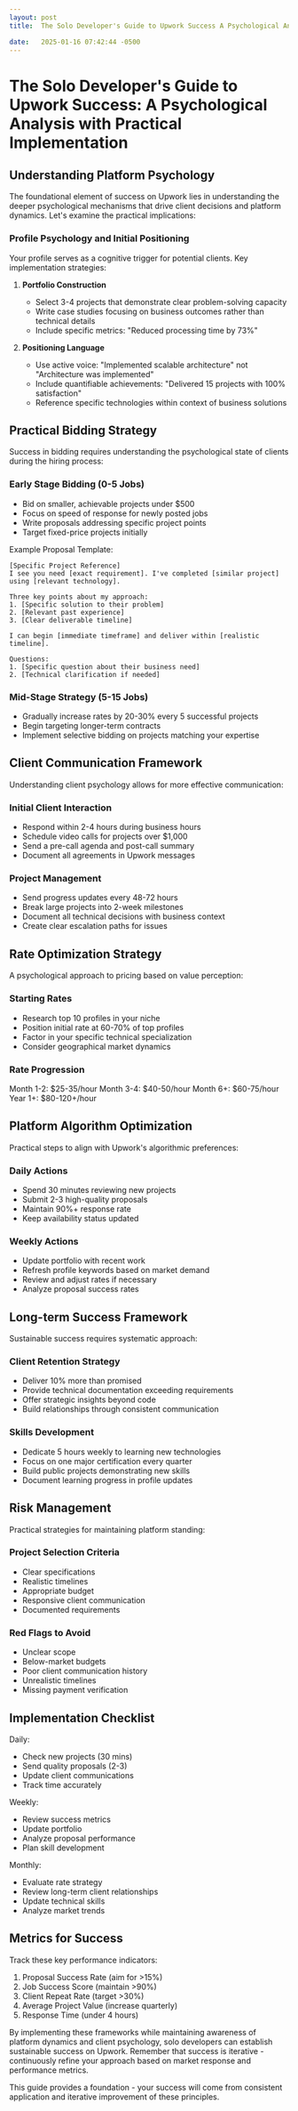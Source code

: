 ```yaml
---
layout: post
title:  The Solo Developer's Guide to Upwork Success A Psychological Analysis with Practical Implementation

date:   2025-01-16 07:42:44 -0500
---
```

# The Solo Developer's Guide to Upwork Success: A Psychological Analysis with Practical Implementation

## Understanding Platform Psychology

The foundational element of success on Upwork lies in understanding the deeper psychological mechanisms that drive client decisions and platform dynamics. Let's examine the practical implications:

### Profile Psychology and Initial Positioning

Your profile serves as a cognitive trigger for potential clients. Key implementation strategies:

1. **Portfolio Construction**
   - Select 3-4 projects that demonstrate clear problem-solving capacity
   - Write case studies focusing on business outcomes rather than technical details
   - Include specific metrics: "Reduced processing time by 73%"

2. **Positioning Language**
   - Use active voice: "Implemented scalable architecture" not "Architecture was implemented"
   - Include quantifiable achievements: "Delivered 15 projects with 100% satisfaction"
   - Reference specific technologies within context of business solutions

## Practical Bidding Strategy

Success in bidding requires understanding the psychological state of clients during the hiring process:

### Early Stage Bidding (0-5 Jobs)
- Bid on smaller, achievable projects under $500
- Focus on speed of response for newly posted jobs
- Write proposals addressing specific project points
- Target fixed-price projects initially

Example Proposal Template:
```
[Specific Project Reference]
I see you need [exact requirement]. I've completed [similar project] using [relevant technology].

Three key points about my approach:
1. [Specific solution to their problem]
2. [Relevant past experience]
3. [Clear deliverable timeline]

I can begin [immediate timeframe] and deliver within [realistic timeline].

Questions:
1. [Specific question about their business need]
2. [Technical clarification if needed]
```

### Mid-Stage Strategy (5-15 Jobs)
- Gradually increase rates by 20-30% every 5 successful projects
- Begin targeting longer-term contracts
- Implement selective bidding on projects matching your expertise

## Client Communication Framework

Understanding client psychology allows for more effective communication:

### Initial Client Interaction
- Respond within 2-4 hours during business hours
- Schedule video calls for projects over $1,000
- Send a pre-call agenda and post-call summary
- Document all agreements in Upwork messages

### Project Management
- Send progress updates every 48-72 hours
- Break large projects into 2-week milestones
- Document all technical decisions with business context
- Create clear escalation paths for issues

## Rate Optimization Strategy

A psychological approach to pricing based on value perception:

### Starting Rates
- Research top 10 profiles in your niche
- Position initial rate at 60-70% of top profiles
- Factor in your specific technical specialization
- Consider geographical market dynamics

### Rate Progression
Month 1-2: $25-35/hour
Month 3-4: $40-50/hour
Month 6+: $60-75/hour
Year 1+: $80-120+/hour

## Platform Algorithm Optimization

Practical steps to align with Upwork's algorithmic preferences:

### Daily Actions
- Spend 30 minutes reviewing new projects
- Submit 2-3 high-quality proposals
- Maintain 90%+ response rate
- Keep availability status updated

### Weekly Actions
- Update portfolio with recent work
- Refresh profile keywords based on market demand
- Review and adjust rates if necessary
- Analyze proposal success rates

## Long-term Success Framework

Sustainable success requires systematic approach:

### Client Retention Strategy
- Deliver 10% more than promised
- Provide technical documentation exceeding requirements
- Offer strategic insights beyond code
- Build relationships through consistent communication

### Skills Development
- Dedicate 5 hours weekly to learning new technologies
- Focus on one major certification every quarter
- Build public projects demonstrating new skills
- Document learning progress in profile updates

## Risk Management

Practical strategies for maintaining platform standing:

### Project Selection Criteria
- Clear specifications
- Realistic timelines
- Appropriate budget
- Responsive client communication
- Documented requirements

### Red Flags to Avoid
- Unclear scope
- Below-market budgets
- Poor client communication history
- Unrealistic timelines
- Missing payment verification

## Implementation Checklist

Daily:
- Check new projects (30 mins)
- Send quality proposals (2-3)
- Update client communications
- Track time accurately

Weekly:
- Review success metrics
- Update portfolio
- Analyze proposal performance
- Plan skill development

Monthly:
- Evaluate rate strategy
- Review long-term client relationships
- Update technical skills
- Analyze market trends

## Metrics for Success

Track these key performance indicators:

1. Proposal Success Rate (aim for >15%)
2. Job Success Score (maintain >90%)
3. Client Repeat Rate (target >30%)
4. Average Project Value (increase quarterly)
5. Response Time (under 4 hours)

By implementing these frameworks while maintaining awareness of platform dynamics and client psychology, solo developers can establish sustainable success on Upwork. Remember that success is iterative - continuously refine your approach based on market response and performance metrics.

This guide provides a foundation - your success will come from consistent application and iterative improvement of these principles.